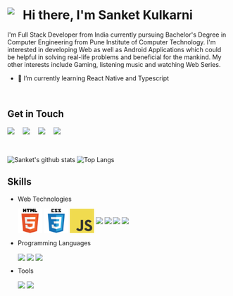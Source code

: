 # Hi there, I'm Sanket Kulkarni <img align="left" width="35px" src="https://camo.githubusercontent.com/e8e7b06ecf583bc040eb60e44eb5b8e0ecc5421320a92929ce21522dbc34c891/68747470733a2f2f6d656469612e67697068792e636f6d2f6d656469612f6876524a434c467a6361737252346961377a2f67697068792e676966"/>

I'm Full Stack Developer from India currently pursuing Bachelor's Degree in Computer Engineering from Pune Institute of Computer Technology. I'm interested in developing Web as well as Android Applications which could be helpful in solving real-life problems and beneficial for the mankind. My other interests include Gaming, listening music and watching Web Series.

-   🌱 I’m currently learning React Native and Typescript

<br/>

## Get in Touch

[<img align="left" width="35px" src="https://cdn.jsdelivr.net/npm/simple-icons@v4/icons/linkedin.svg"/>][linkedin]
[<img align="left" width="35px" src="https://cdn.jsdelivr.net/npm/simple-icons@v4/icons/gmail.svg"/>](mailto:sakulkarni0801@gmail.com)
[<img align="left" width="35px" src="https://cdn.jsdelivr.net/npm/simple-icons@v4/icons/github.svg"/>][github]
[<img align="left" width="35px" src="https://cdn.jsdelivr.net/npm/simple-icons@v4/icons/instagram.svg"/>][instagram]
<br/>
<br/>
<br/>

![Sanket's github stats](https://github-readme-stats.vercel.app/api?username=Sanketak08&show_icons=true&theme=tokyonight)
![Top Langs](https://github-readme-stats.vercel.app/api/top-langs/?username=Sanketak08&layout=compact&theme=tokyonight)

## Skills

-   Web Technologies
    <!-- html -->

    <img align="center" width="55px" src="https://raw.githubusercontent.com/github/explore/80688e429a7d4ef2fca1e82350fe8e3517d3494d/topics/html/html.png"/>
    <!-- css -->

    <img align="center" width="55px" src="https://raw.githubusercontent.com/github/explore/80688e429a7d4ef2fca1e82350fe8e3517d3494d/topics/css/css.png"/>
    <!-- javascript -->

    <img align="center" width="55px" src="https://raw.githubusercontent.com/github/explore/80688e429a7d4ef2fca1e82350fe8e3517d3494d/topics/javascript/javascript.png"/>
    <!-- bootstrap -->

    <img align="center" width="55px" src="https://camo.githubusercontent.com/e480712d4033388f6b85d9e96b6348ca2d92f27c461e5d11a686e3d59c1db0e7/68747470733a2f2f696d672e69636f6e73382e636f6d2f636f6c6f722f36352f3030303030302f626f6f7473747261702e706e67"/>
    <!-- react -->

    <img align="center" width="55px" src="https://camo.githubusercontent.com/0987d654392fd3073d9a19c26c9f39d6624c5274bd86a77cef3c7d6d4c65b15a/68747470733a2f2f696d672e69636f6e73382e636f6d2f756c74726176696f6c65742f35352f3030303030302f72656163742e706e67"/>
    <!-- node -->

    <img align="center" width="55px" src="https://camo.githubusercontent.com/45612d366a69669f27330ea002140a7753e6993bfaaf874cf8435319a908dfd2/68747470733a2f2f696d672e69636f6e73382e636f6d2f636f6c6f722f38302f3030303030302f6e6f64656a732e706e67"/>
    <!-- mongodb -->

    <img align="center" width="55px" src="https://camo.githubusercontent.com/3340e31c2fba36d78a1e614a727689b2af44ce6e04f8cd66f8c122663dee0997/68747470733a2f2f696d672e69636f6e73382e636f6d2f636f6c6f722f37302f3030303030302f6d6f6e676f64622e706e67"/>

-   Programming Languages
    <!-- c -->

    <img align="center" width="55px" src="https://camo.githubusercontent.com/a6cdfd6d3ef1ce216eca4afa206d6a9567ae724ae27751a79beceb223fa5c9ae/68747470733a2f2f696d672e69636f6e73382e636f6d2f636f6c6f722f36352f3030303030302f632d70726f6772616d6d696e672e706e67"/>
    <!-- c++ -->

    <img align="center" width="55px" src="https://camo.githubusercontent.com/1d0db2e60654b303a839322fa43becfb8e7f15c689aa772509d9a4e024ab547b/68747470733a2f2f696d672e69636f6e73382e636f6d2f636f6c6f722f36352f3030303030302f632d706c75732d706c75732d6c6f676f2e706e67"/>
    <!-- python -->

    <img align="center" width="55px" src="https://camo.githubusercontent.com/0eda27ee2de8b8c942807220a64c665f7044f88f552f9f844079678d1b3db68d/68747470733a2f2f696d672e69636f6e73382e636f6d2f636f6c6f722f36352f3030303030302f707974686f6e2e706e67"/>

-   Tools
    <!-- github -->
    <img align="center" width="55px" src="https://camo.githubusercontent.com/09ec1c12aff93964dc91ad7753fe5bad3381ccc0f9ab1ff0038618c978ab2a9e/68747470733a2f2f696d672e69636f6e73382e636f6d2f77696e646f77732f36352f3030303030302f6769746875622e706e67"/>
    <!-- markdown -->
    <img align="center" width="55px" src="https://camo.githubusercontent.com/3110d3398da81e165a315b7b52e67884ef20109b1210dae051fe2839c47b97f6/68747470733a2f2f696d672e69636f6e73382e636f6d2f636f6c6f722f36352f3030303030302f6d61726b646f776e2e706e67"/>

[linkedin]: http://www.linkedin.com/in/sanket-a-kulkarni
[github]: http://www.github.com/Sanketak08
[instagram]: https://www.instagram.com/sanketak_08/

